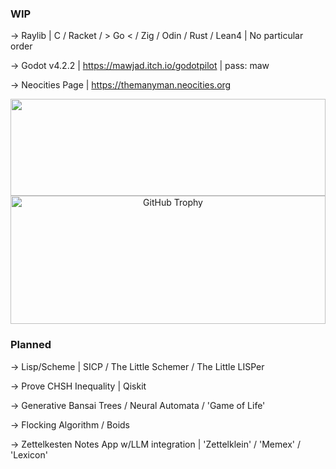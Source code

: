### WIP ###
-> Raylib | C / Racket / > Go < / Zig / Odin / Rust / Lean4 | No particular order

-> Godot v4.2.2 | https://mawjad.itch.io/godotpilot | pass: maw

-> Neocities Page | https://themanyman.neocities.org

<div align="center">  
  <img width="100%" height="155px" src="https://github-readme-stats.vercel.app/api/top-langs/?username=Mawjad&layout=compact&hide_border=true&title_color=00bfbf&text_color=00bfbf&bg_color=0d1117" />
</div>

<div align="center">
  <img width="100%" height="205px" src="https://github-profile-trophy.vercel.app/?username=Mawjad&layout=compact&hide_border=false&title_color=00bfbf&text_color=00bfbf&bg_color=0d1117" alt="GitHub Trophy" />
</div>

### Planned ###
-> Lisp/Scheme | SICP / The Little Schemer / The Little LISPer

-> Prove CHSH Inequality | Qiskit

-> Generative Bansai Trees / Neural Automata / 'Game of Life'

-> Flocking Algorithm / Boids

-> Zettelkesten Notes App w/LLM integration | 'Zettelklein' / 'Memex' / 'Lexicon'
